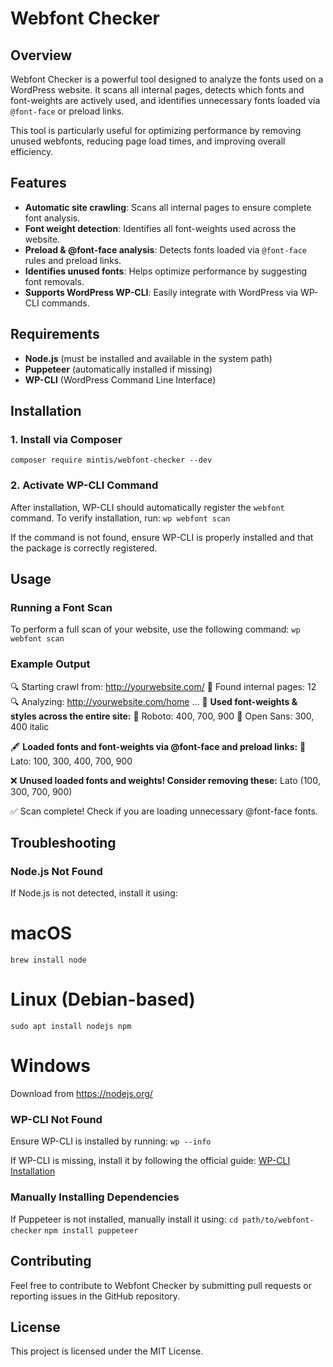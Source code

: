 # Webfont Checker

## Overview
Webfont Checker is a powerful tool designed to analyze the fonts used on a WordPress website. It scans all internal pages, detects which fonts and font-weights are actively used, and identifies unnecessary fonts loaded via `@font-face` or preload links.

This tool is particularly useful for optimizing performance by removing unused webfonts, reducing page load times, and improving overall efficiency.

## Features
- **Automatic site crawling**: Scans all internal pages to ensure complete font analysis.
- **Font weight detection**: Identifies all font-weights used across the website.
- **Preload & @font-face analysis**: Detects fonts loaded via `@font-face` rules and preload links.
- **Identifies unused fonts**: Helps optimize performance by suggesting font removals.
- **Supports WordPress WP-CLI**: Easily integrate with WordPress via WP-CLI commands.

## Requirements
- **Node.js** (must be installed and available in the system path)
- **Puppeteer** (automatically installed if missing)
- **WP-CLI** (WordPress Command Line Interface)

## Installation
### 1. Install via Composer 
`composer require mintis/webfont-checker --dev`

### 2. Activate WP-CLI Command
After installation, WP-CLI should automatically register the `webfont` command.
To verify installation, run:
`wp webfont scan`

If the command is not found, ensure WP-CLI is properly installed and that the package is correctly registered.

## Usage
### Running a Font Scan
To perform a full scan of your website, use the following command:
`wp webfont scan`

### Example Output

🔍 Starting crawl from: http://yourwebsite.com/
📌 Found internal pages: 12
🔍 Analyzing: http://yourwebsite.com/home
...
🚀 **Used font-weights & styles across the entire site:**
🎨 Roboto: 400, 700, 900
🎨 Open Sans: 300, 400 italic

🖋 **Loaded fonts and font-weights via @font-face and preload links:**
🎨 Lato: 100, 300, 400, 700, 900

❌ **Unused loaded fonts and weights! Consider removing these:**
Lato (100, 300, 700, 900)

✅ Scan complete! Check if you are loading unnecessary @font-face fonts.


## Troubleshooting

### Node.js Not Found
If Node.js is not detected, install it using:

# macOS
`brew install node`

# Linux (Debian-based)
`sudo apt install nodejs npm`

# Windows
Download from https://nodejs.org/


### WP-CLI Not Found
Ensure WP-CLI is installed by running:
`wp --info`

If WP-CLI is missing, install it by following the official guide: [WP-CLI Installation](https://wp-cli.org/)

### Manually Installing Dependencies
If Puppeteer is not installed, manually install it using:
`cd path/to/webfont-checker`
`npm install puppeteer`

## Contributing
Feel free to contribute to Webfont Checker by submitting pull requests or reporting issues in the GitHub repository.

## License
This project is licensed under the MIT License.